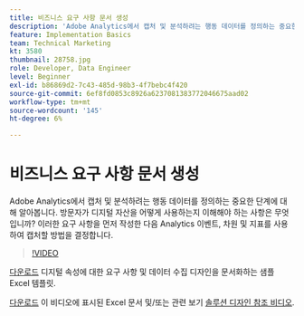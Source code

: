 ```yaml
---
title: 비즈니스 요구 사항 문서 생성
description: 'Adobe Analytics에서 캡처 및 분석하려는 행동 데이터를 정의하는 중요한 단계에 대해 알아봅니다. 방문자가 디지털 자산을 어떻게 사용하는지 이해해야 하는 사항은 무엇입니까? 이러한 요구 사항을 먼저 작성한 다음 Analytics 이벤트, 차원 및 지표를 사용하여 캡처할 방법을 결정합니다. '
feature: Implementation Basics
team: Technical Marketing
kt: 3580
thumbnail: 28758.jpg
role: Developer, Data Engineer
level: Beginner
exl-id: b86869d2-7c43-485d-98b3-4f7bebc4f420
source-git-commit: 6ef8fd0853c8926a6237081383772046675aad02
workflow-type: tm+mt
source-wordcount: '145'
ht-degree: 6%

---
```


# 비즈니스 요구 사항 문서 생성

Adobe Analytics에서 캡처 및 분석하려는 행동 데이터를 정의하는 중요한 단계에 대해 알아봅니다. 방문자가 디지털 자산을 어떻게 사용하는지 이해해야 하는 사항은 무엇입니까? 이러한 요구 사항을 먼저 작성한 다음 Analytics 이벤트, 차원 및 지표를 사용하여 캡처할 방법을 결정합니다.

>[!VIDEO](https://video.tv.adobe.com/v/28758/?quality=12)

[다운로드](assets/aa-implementation-playbook.xlsx) 디지털 속성에 대한 요구 사항 및 데이터 수집 디자인을 문서화하는 샘플 Excel 템플릿.

[다운로드](assets/geometrixx-clothiers-brd-sdr.xlsx) 이 비디오에 표시된 Excel 문서 및/또는 관련 보기 [솔루션 디자인 참조 비디오](creating-and-maintaining-an-sdr.md).
